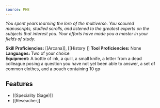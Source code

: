 ```yaml
---
source: PHB
---
```

_You spent years learning the lore of the multiverse. You scoured manuscripts, studied scrolls, and listened to the greatest experts on the subjects that interest you. Your efforts have made you a master in your fields of study._

**Skill Proficiencies:** [[Arcana]], [[History ]]
**Tool Proficiencies:** None  
**Languages:** Two of your choice  
**Equipment:** A bottle of ink, a quill, a small knife, a letter from a dead colleague posing a question you have not yet been able to answer, a set of common clothes, and a pouch containing 10 gp

## Features
- [[Speciality (Sage)]]
- [[Reseacher]]
